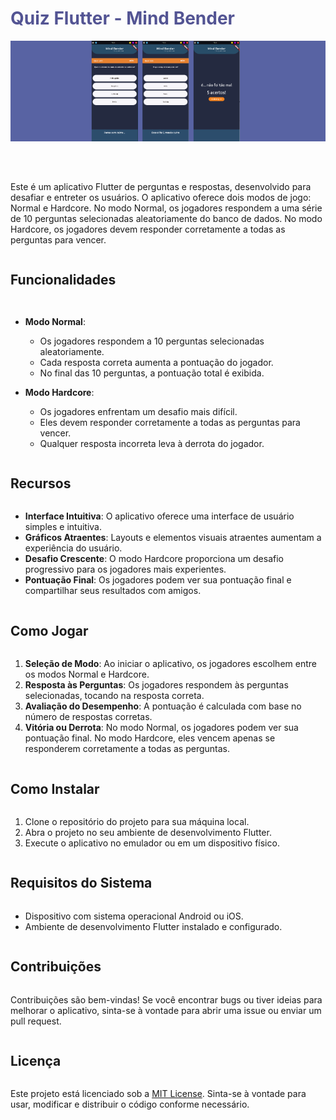 <div style="display: flex; flex-direction: column; align-items: start">
  <h1 style="text-align: center; color: #535493;">Quiz Flutter - Mind Bender</h1>

<div style="width: 100%; display: flex; justify-content: center; background-color: rgb(88, 99, 163); margin-bottom: 50px">
    <img src="/lib/img/highlight.png">
    <!-- <img src="/lib/img/screen1.png" style="width: 100px; margin-right:10px">
    <img src="/lib/img/screen2.png" style="width: 100px; margin-right:10px">
    <img src="/lib/img/screen3.png" style="width: 100px; margin-right:10px"> -->
</div>

Este é um aplicativo Flutter de perguntas e respostas, desenvolvido para desafiar e entreter os usuários. O aplicativo oferece dois modos de jogo: Normal e Hardcore. No modo Normal, os jogadores respondem a uma série de 10 perguntas selecionadas aleatoriamente do banco de dados. No modo Hardcore, os jogadores devem responder corretamente a todas as perguntas para vencer.

## Funcionalidades

- **Modo Normal**:

  - Os jogadores respondem a 10 perguntas selecionadas aleatoriamente.
  - Cada resposta correta aumenta a pontuação do jogador.
  - No final das 10 perguntas, a pontuação total é exibida.

- **Modo Hardcore**:
  - Os jogadores enfrentam um desafio mais difícil.
  - Eles devem responder corretamente a todas as perguntas para vencer.
  - Qualquer resposta incorreta leva à derrota do jogador.

## Recursos

- **Interface Intuitiva**: O aplicativo oferece uma interface de usuário simples e intuitiva.
- **Gráficos Atraentes**: Layouts e elementos visuais atraentes aumentam a experiência do usuário.
- **Desafio Crescente**: O modo Hardcore proporciona um desafio progressivo para os jogadores mais experientes.
- **Pontuação Final**: Os jogadores podem ver sua pontuação final e compartilhar seus resultados com amigos.

## Como Jogar

1. **Seleção de Modo**: Ao iniciar o aplicativo, os jogadores escolhem entre os modos Normal e Hardcore.
2. **Resposta às Perguntas**: Os jogadores respondem às perguntas selecionadas, tocando na resposta correta.
3. **Avaliação do Desempenho**: A pontuação é calculada com base no número de respostas corretas.
4. **Vitória ou Derrota**: No modo Normal, os jogadores podem ver sua pontuação final. No modo Hardcore, eles vencem apenas se responderem corretamente a todas as perguntas.

## Como Instalar

1. Clone o repositório do projeto para sua máquina local.
2. Abra o projeto no seu ambiente de desenvolvimento Flutter.
3. Execute o aplicativo no emulador ou em um dispositivo físico.

## Requisitos do Sistema

- Dispositivo com sistema operacional Android ou iOS.
- Ambiente de desenvolvimento Flutter instalado e configurado.

## Contribuições

Contribuições são bem-vindas! Se você encontrar bugs ou tiver ideias para melhorar o aplicativo, sinta-se à vontade para abrir uma issue ou enviar um pull request.

## Licença

Este projeto está licenciado sob a [MIT License](LICENSE). Sinta-se à vontade para usar, modificar e distribuir o código conforme necessário.

</div>
